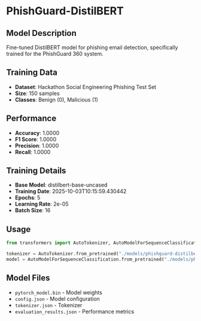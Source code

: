 
# PhishGuard-DistilBERT

## Model Description
Fine-tuned DistilBERT model for phishing email detection, specifically trained for the PhishGuard 360 system.

## Training Data
- **Dataset**: Hackathon Social Engineering Phishing Test Set
- **Size**: 150 samples
- **Classes**: Benign (0), Malicious (1)

## Performance
- **Accuracy**: 1.0000
- **F1 Score**: 1.0000
- **Precision**: 1.0000
- **Recall**: 1.0000

## Training Details
- **Base Model**: distilbert-base-uncased
- **Training Date**: 2025-10-03T10:15:59.430442
- **Epochs**: 5
- **Learning Rate**: 2e-05
- **Batch Size**: 16

## Usage
```python
from transformers import AutoTokenizer, AutoModelForSequenceClassification

tokenizer = AutoTokenizer.from_pretrained("./models/phishguard-distilbert")
model = AutoModelForSequenceClassification.from_pretrained("./models/phishguard-distilbert")
```

## Model Files
- `pytorch_model.bin` - Model weights
- `config.json` - Model configuration
- `tokenizer.json` - Tokenizer
- `evaluation_results.json` - Performance metrics

